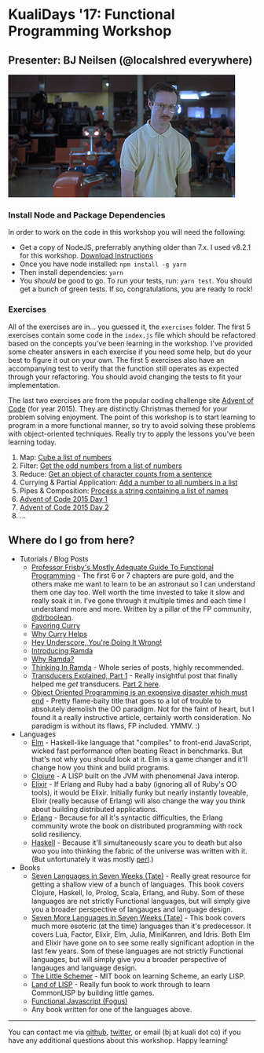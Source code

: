 # KualiDays '17: Functional Programming Workshop

## Presenter: BJ Neilsen (@localshred everywhere)

![Sweet!](./napoleon.gif)

### Install Node and Package Dependencies

In order to work on the code in this workshop you will need the following:

+ Get a copy of NodeJS, preferrably anything older than 7.x. I used v8.2.1 for this workshop. [Download Instructions](https://nodejs.org/en/download/)
+ Once you have node installed: `npm install -g yarn`
+ Then install dependencies: `yarn`
+ You _should_ be good to go. To run your tests, run: `yarn test`. You should get a bunch of green tests. If so, congratulations, you are ready to rock!

### Exercises

All of the exercises are in... you guessed it, the `exercises` folder. The first 5 exercises contain some code in the `index.js` file
which should be refactored based on the concepts you've been learning in the workshop. I've provided some cheater answers
in each exercise if you need some help, but do your best to figure it out on your own. The first 5 exercises also have an
accompanying test to verify that the function still operates as expected through your refactoring. You should avoid changing
the tests to fit your implementation.

The last two exercises are from the popular coding challenge site [Advent of Code](http://adventofcode.com/2015/) (for year 2015).
They are distinctly Christmas themed for your problem solving enjoyment. The point of this workshop is to start learning to program
in a more functional manner, so try to avoid solving these problems with object-oriented techniques. Really try to apply the lessons
you've been learning today.

1. Map: [Cube a list of numbers](./exercises/01-cube-numbers/index.js)
2. Filter: [Get the odd numbers from a list of numbers](./exercises/02-odd-numbers/index.js)
3. Reduce: [Get an object of character counts from a sentence](./exercises/03-count-characters/index.js)
4. Currying & Partial Application: [Add a number to all numbers in a list](./exercises/04-map-add/index.js)
5. Pipes & Composition: [Process a string containing a list of names](./exercises/05-names-processor/index.js)
6. [Advent of Code 2015 Day 1](./exercises/06-advent-day-1/index.js)
7. [Advent of Code 2015 Day 2](./exercises/07-advent-day-2/index.js)
8. ...

## Where do I go from here?

+ Tutorials / Blog Posts
  + [Professor Frisby's Mostly Adequate Guide To Functional Programming](https://drboolean.gitbooks.io/mostly-adequate-guide/) - The first 6 or 7 chapters are pure gold, and the others make me want to learn to be an astronaut so I can understand them one day too. Well worth the time invested to take it slow and really soak it in. I've gone through it multiple times and each time I understand more and more. Written by a pillar of the FP community, [@drboolean](https://twitter.com/drboolean).
  + [Favoring Curry](http://fr.umio.us/favoring-curry/)
  + [Why Curry Helps](https://hughfdjackson.com/javascript/why-curry-helps/)
  + [Hey Underscore, You're Doing It Wrong!](https://www.youtube.com/watch?v=m3svKOdZijA&app=desktop)
  + [Introducing Ramda](http://buzzdecafe.github.io/code/2014/05/16/introducing-ramda)
  + [Why Ramda?](http://fr.umio.us/why-ramda/)
  + [Thinking In Ramda](http://randycoulman.com/blog/categories/thinking-in-ramda) - Whole series of posts, highly recommended.
  + [Transducers Explained, Part 1](http://simplectic.com/blog/2014/transducers-explained-1/) - Really insightful post that finally helped me _get_ transducers. [Part 2 here](http://simplectic.com/blog/2014/transducers-explained-pipelines/).
  + [Object Oriented Programming is an expensive disaster which must end](http://www.smashcompany.com/technology/object-oriented-programming-is-an-expensive-disaster-which-must-end) - Pretty flame-baity title that goes to a lot of trouble to absolutely demolish the OO paradigm. Not for the faint of heart, but I found it a really instructive article, certainly worth consideration. No paradigm is without its flaws, FP included. YMMV. :)
+ Languages
  + [Elm](http://elm-lang.org/) - Haskell-like language that "compiles" to front-end JavaScript, wicked fast performance often beating React in benchmarks. But that's not why you should look at it. Elm is a game changer and it'll change how you think and build programs.
  + [Clojure](https://clojure.org/) - A LISP built on the JVM with phenomenal Java interop.
  + [Elixir](http://elixir-lang.github.io/) - If Erlang and Ruby had a baby (ignoring all of Ruby's OO tools), it would be Elixir. Initially funky but nearly instantly loveable, Elixir (really because of Erlang) will also change the way you think about building distributed applications.
  + [Erlang](https://www.erlang.org/) - Because for all it's syntactic difficulties, the Erlang community wrote the book on distributed programming with rock solid resiliency.
  + [Haskell](https://haskell-lang.org/) - Because it'll simultaneously scare you to death but also woo you into thinking the fabric of the universe was written with it. (But unfortunately it was mostly [perl](https://xkcd.com/224/).)
+ Books
  + [Seven Languages in Seven Weeks (Tate)](http://a.co/eKjUzNj) - Really great resource for getting a shallow view of a bunch of languages. This book covers Clojure, Haskell, Io, Prolog, Scala, Erlang, and Ruby. Som of these languages are not strictly Functional languages, but will simply give you a broader perspective of langauges and language design.
  + [Seven More Languages in Seven Weeks (Tate)](http://a.co/d1k1PMr) - This book covers much more esoteric (at the time) languages than it's predecessor. It covers Lua, Factor, Elixir, Elm, Julia, MiniKanren, and Idris. Both Elm and Elixir have gone on to see some really significant adoption in the last few years. Som of these languages are not strictly Functional languages, but will simply give you a broader perspective of langauges and language design.
  + [The Little Schemer](http://a.co/etVBNdu) - MIT book on learning Scheme, an early LISP.
  + [Land of LISP](http://a.co/cX4s2yr) - Really fun book to work through to learn CommonLISP by building little games.
  + [Functional Javascript (Fogus)](http://a.co/54blhtW)
  + Any book written for one of the languages above.

-----

You can contact me via [github](https://github.com/localshred), [twitter](https://twitter.com/localshred), or email (bj at kuali dot co) if you have any additional questions about this workshop. Happy learning!
